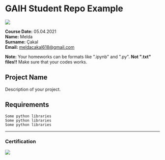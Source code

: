 # GAIH Student Repo Example
![](img/newlogo.png)

**Course Date:** 05.04.2021  
**Name:** Melda  
**Surname:** Çakal  
**Email:** meldacakal618@gmail.com  

**Note:** Your homeworks can be formats like ".ipynb" and ".py". **Not ".txt" files!!** Make sure that your codes works.  

## Project Name
Description of your project.

## Requirements
```
Some python libraries
Some python libraries
Some python libraries
```
---

### Certification
![](img/TopLearnerCertificate.png)

